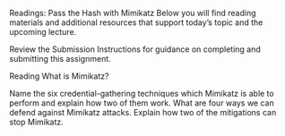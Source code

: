 Readings: Pass the Hash with Mimikatz
Below you will find reading materials and additional resources that support today’s topic and the upcoming lecture.

Review the Submission Instructions for guidance on completing and submitting this assignment.

Reading
What is Mimikatz?

Name the six credential-gathering techniques which Mimikatz is able to perform and explain how two of them work.
What are four ways we can defend against Mimikatz attacks. Explain how two of the mitigations can stop Mimikatz.
